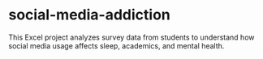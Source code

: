 # social-media-addiction
This Excel project analyzes survey data from students to understand how social media usage affects sleep, academics, and mental health. 

